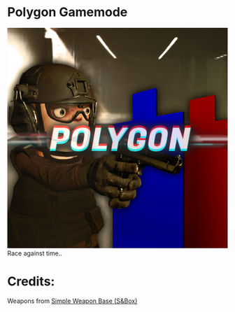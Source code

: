 # Polygon Gamemode
![Polygon Gamemode](polygon.png "Polygon Gamemode")
<br>Race against time..

# Credits:
Weapons from [Simple Weapon Base (S&Box)](https://github.com/timmybo5/simple-weapon-base)
